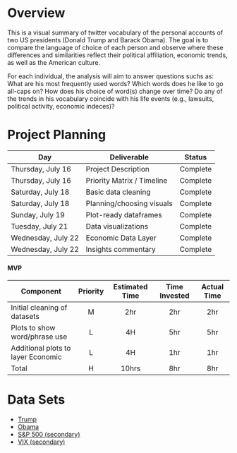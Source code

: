 # Overview
This is a visual summary of twitter vocabulary of the personal accounts of two US presidents (Donald Trump and Barack Obama). The goal is to compare the language of choice of each person and observe where these differences and similarities reflect their political affiliation, economic trends, as well as the American culture. 

For each individual, the analysis will aim to answer questions suchs as: What are his most frequently used words? Which words does he like to go all-caps on? How does his choice of word(s) change over time? Do any of the trends in his vocabulary coincide with his life events (e.g., lawsuits, political activity, economic indeces)? 

# Project Planning
|  Day | Deliverable | Status
|---|---| ---|
|Thursday, July 16| Project Description | Complete
|Thursday, July 16| Priority Matrix / Timeline | Complete
|Saturday, July 18| Basic data cleaning | Complete
|Saturday, July 18| Planning/choosing visuals | Complete
|Sunday, July 19| Plot-ready dataframes | Complete
|Tuesday, July 21| Data visualizations | Complete
|Wednesday, July 22| Economic Data Layer | Complete
|Wednesday, July 22| Insights commentary | Complete

#### MVP
| Component | Priority | Estimated Time | Time Invested | Actual Time |
| --- | :---: |  :---: | :---: | :---: |
| Initial cleaning of datasets | M | 2hr | 2hr | 2hr|
| Plots to show word/phrase use | L | 4H | 5hr | 5hr|
| Additional plots to layer Economic | L | 4H | 1hr | 1hr|
| Total | H | 10hrs| 8hr | 8hr |

# Data Sets
* [Trump](https://www.kaggle.com/austinreese/trump-tweets)
* [Obama](https://www.kaggle.com/datacrux/barack-obama-twitterdata-from-20122019)
* [S&P 500 (secondary)](https://www.kaggle.com/camnugent/sandp500)
* [VIX (secondary)](https://www.kaggle.com/lp187q/vix-index-until-jan-202018)